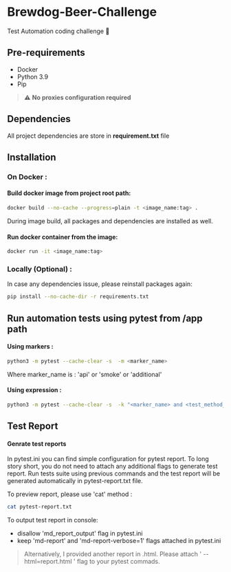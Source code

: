 # Brewdog-Beer-Challenge
Test Automation coding challenge :muscle:
## Pre-requirements 
- Docker
- Python 3.9
- Pip

> :warning: **No proxies configuration required**

## Dependencies 
All project dependencies are store in <b>requirement.txt</b> file  

## Installation
### On Docker :
#### Build docker image from project root path:
```bash
docker build --no-cache --progress=plain -t <image_name:tag> .
```
During image build, all packages and dependencies are installed as well.  

#### Run docker container from the image:
```bash
docker run -it <image_name:tag>
```
### Locally (Optional) :
In case any dependencies issue, please reinstall packages again:
```bash
pip install --no-cache-dir -r requirements.txt
```

## Run automation tests using pytest from /app path
#### Using markers :
```bash  
python3 -m pytest --cache-clear -s  -m <marker_name> 
```
Where marker_name is : 'api' or 'smoke' or 'additional' 

#### Using expression :
```bash
python3 -m pytest --cache-clear -s  -k "<marker_name> and <test_method_name>"
```
## Test Report

#### Genrate test reports
In pytest.ini you can find simple configuration for pytest report. To long story short, you do not need to attach any additional flags to generate test report. Run tests suite using previous commands and the test report will be generated automatically in pytest-report.txt file.

To preview report, please use 'cat' method :
```bash
cat pytest-report.txt 
```

To output test report in console:
- disallow 'md_report_output' flag in pytest.ini  
- keep 'md-report' and 'md-report-verbose=1' flags attached in pytest.ini 

> Alternatively, I provided another report in .html. Please attach ' --html=report.html ' flag to your pytest commads.